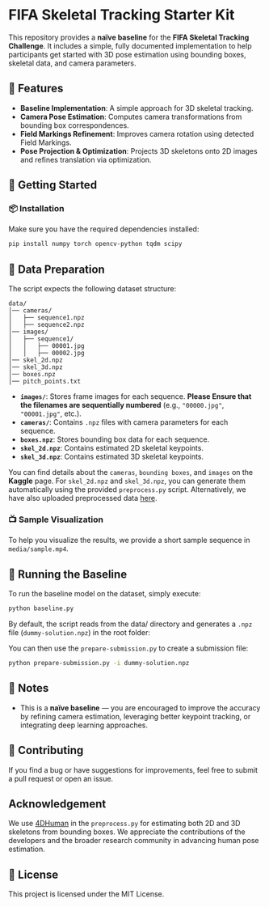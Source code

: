 # FIFA Skeletal Tracking Starter Kit

This repository provides a **naïve baseline** for the **FIFA Skeletal Tracking Challenge**. It includes a simple, fully documented implementation to help participants get started with 3D pose estimation using bounding boxes, skeletal data, and camera parameters.

## 📌 Features
- **Baseline Implementation**: A simple approach for 3D skeletal tracking.
- **Camera Pose Estimation**: Computes camera transformations from bounding box correspondences.
- **Field Markings Refinement**: Improves camera rotation using detected Field Markings.
- **Pose Projection & Optimization**: Projects 3D skeletons onto 2D images and refines translation via optimization.

## 🚀 Getting Started

### 📦 Installation
Make sure you have the required dependencies installed:

```bash
pip install numpy torch opencv-python tqdm scipy
```

## 📂 Data Preparation
The script expects the following dataset structure:

```
data/
│── cameras/
│   ├── sequence1.npz
│   ├── sequence2.npz
│── images/
│   ├── sequence1/
│   │   ├── 00001.jpg
│   │   ├── 00002.jpg
│── skel_2d.npz
│── skel_3d.npz
│── boxes.npz
│── pitch_points.txt
```

- **`images/`**: Stores frame images for each sequence. **Please Ensure that the filenames are sequentially numbered** (e.g., `"00000.jpg"`, `"00001.jpg"`, etc.).
- **`cameras/`**: Contains `.npz` files with camera parameters for each sequence.
- **`boxes.npz`**: Stores bounding box data for each sequence.
- **`skel_2d.npz`**: Contains estimated 2D skeletal keypoints. 
- **`skel_3d.npz`**: Contains estimated 3D skeletal keypoints. 

You can find details about the `cameras`, `bounding boxes`, and `images` on the **Kaggle** page. For `skel_2d.npz` and `skel_3d.npz`, you can generate them automatically using the provided `preprocess.py` script. Alternatively, we have also uploaded preprocessed data [here](https://drive.google.com/drive/folders/12bu0Xmp3-euajRxIxYO92HswWWUtH-u1?usp=sharing).

### 📺 Sample Visualization
To help you visualize the results, we provide a short sample sequence in `media/sample.mp4`. 

## 🔧 Running the Baseline
To run the baseline model on the dataset, simply execute:

```bash
python baseline.py
```

By default, the script reads from the data/ directory and generates a `.npz` file (`dummy-solution.npz`) in the root folder:

You can then use the `prepare-submission.py` to create a submission file:

```bash
python prepare-submission.py -i dummy-solution.npz
```

## 📌 Notes
- This is a **naïve baseline** — you are encouraged to improve the accuracy by refining camera estimation, leveraging better keypoint tracking, or integrating deep learning approaches.

## 🤝 Contributing
If you find a bug or have suggestions for improvements, feel free to submit a pull request or open an issue.

## Acknowledgement
We use [4DHuman](https://github.com/shubham-goel/4D-Humans/tree/main) in the `preprocess.py` for estimating both 2D and 3D skeletons from bounding boxes. We appreciate the contributions of the developers and the broader research community in advancing human pose estimation.

## 📜 License
This project is licensed under the MIT License.
